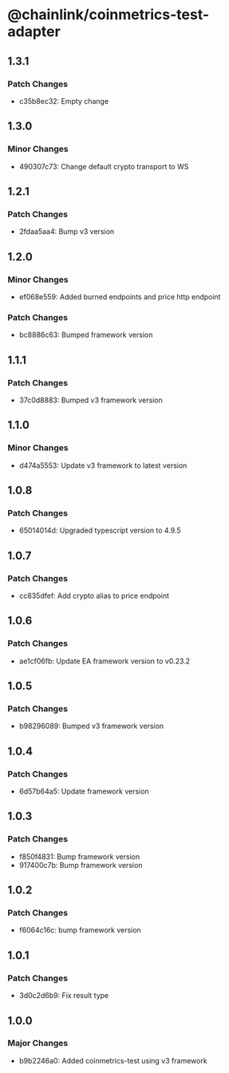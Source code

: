 # @chainlink/coinmetrics-test-adapter

## 1.3.1

### Patch Changes

- c35b8ec32: Empty change

## 1.3.0

### Minor Changes

- 490307c73: Change default crypto transport to WS

## 1.2.1

### Patch Changes

- 2fdaa5aa4: Bump v3 version

## 1.2.0

### Minor Changes

- ef068e559: Added burned endpoints and price http endpoint

### Patch Changes

- bc8886c63: Bumped framework version

## 1.1.1

### Patch Changes

- 37c0d8883: Bumped v3 framework version

## 1.1.0

### Minor Changes

- d474a5553: Update v3 framework to latest version

## 1.0.8

### Patch Changes

- 65014014d: Upgraded typescript version to 4.9.5

## 1.0.7

### Patch Changes

- cc835dfef: Add crypto alias to price endpoint

## 1.0.6

### Patch Changes

- ae1cf06fb: Update EA framework version to v0.23.2

## 1.0.5

### Patch Changes

- b98296089: Bumped v3 framework version

## 1.0.4

### Patch Changes

- 6d57b64a5: Update framework version

## 1.0.3

### Patch Changes

- f850f4831: Bump framework version
- 917400c7b: Bump framework version

## 1.0.2

### Patch Changes

- f6064c16c: bump framework version

## 1.0.1

### Patch Changes

- 3d0c2d6b9: Fix result type

## 1.0.0

### Major Changes

- b9b2246a0: Added coinmetrics-test using v3 framework
